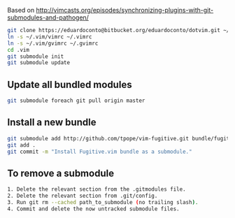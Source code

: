 Based on
http://vimcasts.org/episodes/synchronizing-plugins-with-git-submodules-and-pathogen/

```bash
git clone https://eduardoconto@bitbucket.org/eduardoconto/dotvim.git ~/.vim
ln -s ~/.vim/vimrc ~/.vimrc
ln -s ~/.vim/gvimrc ~/.gvimrc
cd .vim
git submodule init
git submodule update
```

## Update all bundled modules

```bash
git submodule foreach git pull origin master
```

## Install a new bundle

```bash
git submodule add http://github.com/tpope/vim-fugitive.git bundle/fugitive
git add .
git commit -m "Install Fugitive.vim bundle as a submodule."
```

## To remove a submodule

```bash
1. Delete the relevant section from the .gitmodules file.
2. Delete the relevant section from .git/config.
3. Run git rm --cached path_to_submodule (no trailing slash).
4. Commit and delete the now untracked submodule files.
```